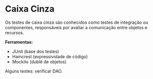 # Caixa Cinza
Os testes de caixa cinza são conhecidos como testes de integração ou componentes, responsáveis por avaliar a comunicação entre objetos e recursos.

**Ferramentas:**
* JUnit (base dos testes)
* Hamcrest (expressividade de código)
* Mockito (dublê de objetos)

Alguns testes: verificar DAO.
